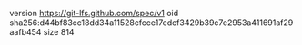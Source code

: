version https://git-lfs.github.com/spec/v1
oid sha256:d44bf83cc18dd34a11528cfcce17edcf3429b39c7e2953a411691af29aafb454
size 814
